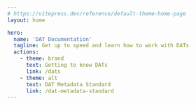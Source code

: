 ```yaml
---
# https://vitepress.dev/reference/default-theme-home-page
layout: home

hero:
  name: 'DAT Documentation'
  tagline: Get up to speed and learn how to work with DATs
  actions:
    - theme: brand
      text: Getting to know DATs
      link: /dats
    - theme: alt
      text: DAT Metadata Standard
      link: /dat-metadata-standard
---
```

